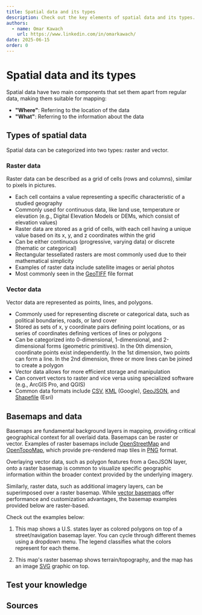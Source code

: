 ```yaml
---
title: Spatial data and its types
description: Check out the key elements of spatial data and its types.
authors:
  - name: Omar Kawach
    url: https://www.linkedin.com/in/omarkawach/
date: 2025-06-15
order: 0
---
```


# Spatial data and its types

Spatial data have two main components that set them apart from regular data, making them suitable for mapping:

- **"Where"**: Referring to the location of the data
- **"What"**: Referring to the information about the data

## Types of spatial data

Spatial data can be categorized into two types: raster and vector.

### Raster data

Raster data can be described as a grid of cells (rows and columns), similar to pixels in pictures.

- Each cell contains a value representing a specific characteristic of a studied geography
- Commonly used for continuous data, like land use, temperature or elevation (e.g., Digital Elevation Models or DEMs, which consist of elevation values)
- Raster data are stored as a grid of cells, with each cell having a unique value based on its x, y, and z coordinates within the grid
- Can be either continuous (progressive, varying data) or discrete (thematic or categorical)
- Rectangular tessellated rasters are most commonly used due to their mathematical simplicity
- Examples of raster data include satellite images or aerial photos
- Most commonly seen in the [GeoTIFF](https://en.wikipedia.org/wiki/GeoTIFF) file format

### Vector data

Vector data are represented as points, lines, and polygons.

- Commonly used for representing discrete or categorical data, such as political boundaries, roads, or land cover
- Stored as sets of x, y coordinate pairs defining point locations, or as series of coordinates defining vertices of lines or polygons
- Can be categorized into 0-dimensional, 1-dimensional, and 2-dimensional forms (geometric primitives). In the 0th dimension, coordinate points exist independently. In the 1st dimension, two points can form a line. In the 2nd dimension, three or more lines can be joined to create a polygon
- Vector data allows for more efficient storage and manipulation
- Can convert vectors to raster and vice versa using specialized software (e.g., ArcGIS Pro, and QGIS)
- Common data formats include [CSV](https://en.wikipedia.org/wiki/Comma-separated_values), [KML](https://en.wikipedia.org/wiki/Keyhole_Markup_Language) (Google), [GeoJSON](https://en.wikipedia.org/wiki/GeoJSON), and [Shapefile](https://en.wikipedia.org/wiki/Shapefile) (Esri)

<ContentFigure 
   :imgSrc="'/assets/images/vector_raster.png'" 
   :description="'Comparing real world data to types of spatial data'"
   :anchorHref="'http://www.geography.hunter.cuny.edu/~jochen/gtech361/lectures/lecture05/concepts/03%20-%20Geographic%20data%20models.html'"
   :anchorText="'Credit: CUNY Department of Geography and Environmental Science'"
/>

## Basemaps and data

Basemaps are fundamental background layers in mapping, providing critical geographical context for all overlaid data. 
Basemaps can be raster or vector. 
Examples of raster basemaps include [OpenStreetMap](https://wiki.openstreetmap.org/wiki/Raster_tile_providers) and [OpenTopoMap](https://wiki.openstreetmap.org/wiki/OpenTopoMap), which provide pre-rendered map tiles in [PNG](https://en.wikipedia.org/wiki/PNG) format. 

Overlaying vector data, such as polygon features from a GeoJSON layer, onto a raster basemap is common to visualize specific geographic information within the broader context provided by the underlying imagery.

Similarly, raster data, such as additional imagery layers, can be superimposed over a raster basemap. 
While [vector basemaps](https://wiki.openstreetmap.org/wiki/Vector_tiles) offer performance and customization advantages, the basemap examples provided below are raster-based.

Check out the examples below:

1. This map shows a U.S. states layer as colored polygons on top of a street/navigation basemap layer. You can cycle through different themes using a dropdown menu. The legend classifies what the colors represent for each theme.

2. This map's raster basemap shows terrain/topography, and the map has an image [SVG](https://en.wikipedia.org/wiki/SVG) graphic on top. 

<VectorAndRaster />

## Test your knowledge

<Quiz :quiz-data="{
  questions: [
    {
      question: 'Which is preferred for representing continuous data such as elevation? (Hint: you want the data with the more detailed representation of terrain)',
      options: [
        {
          answer: 'Raster',
          key: 1
        },
        {
          answer: 'Vector',
          key: 2
        }
      ],
      correctAnswer: 1
    },
    {
      question: 'Which is preferred for representing discrete or categorical data such as political boundaries?',
      options: [
        {
          answer: 'Raster',
          key: 1
        },
        {
          answer: 'Vector',
          key: 2
        }
      ],
      correctAnswer: 2
    },
    {
      question: 'Can you convert vector data to raster and vice versa?',
      options: [
        {
          answer: 'Yes',
          key: 1
        },
        {
          answer: 'No',
          key: 2
        }
      ],
      correctAnswer: 1
    }
  ]
}" />

## Sources

<Sources :sources="[
  {
    title: 'Geospatial Analysis 6th Edition, 2021 update',
    author: 'spatialanalysisonline.com',
    url: 'https://spatialanalysisonline.com/HTML/index.html?tessellations_and_triangulatio.htm',
  },
  {
    title: '6.4 Geometric Primitives',
    author: 'PennState College of Earth and Mineral Sciences',
    url: 'https://www.e-education.psu.edu/geog160/node/1948',
  },
  {
    title: 'The Ultimate List of GIS Formats and Geospatial File Extensions',
    author: 'GISGeography',
    url: 'https://gisgeography.com/gis-formats/',
  },
  {
    title: 'Tessellation',
    author: 'Living Textbook',
    url: 'https://ltb.itc.utwente.nl/491/concept/79690',
  },
  {
    title: 'Overlay examples',
    author: 'Leaflet',
    url: 'https://leafletjs.com/examples/overlays/',
  },
]" />
